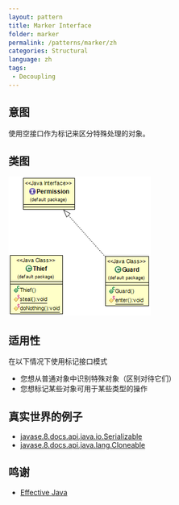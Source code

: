 ```yaml
---
layout: pattern
title: Marker Interface
folder: marker
permalink: /patterns/marker/zh
categories: Structural
language: zh
tags:
 - Decoupling
---
```

## 意图
使用空接口作为标记来区分特殊处理的对象。

## 类图
![alt text](./etc/MarkerDiagram.png "Marker Interface")

## 适用性
在以下情况下使用标记接口模式

* 您想从普通对象中识别特殊对象（区别对待它们）
* 您想标记某些对象可用于某些类型的操作

## 真实世界的例子

* [javase.8.docs.api.java.io.Serializable](https://docs.oracle.com/javase/8/docs/api/java/io/Serializable.html)
* [javase.8.docs.api.java.lang.Cloneable](https://docs.oracle.com/javase/8/docs/api/java/lang/Cloneable.html)

## 鸣谢

* [Effective Java](https://www.amazon.com/gp/product/0134685997/ref=as_li_tl?ie=UTF8&camp=1789&creative=9325&creativeASIN=0134685997&linkCode=as2&tag=javadesignpat-20&linkId=4e349f4b3ff8c50123f8147c828e53eb)
